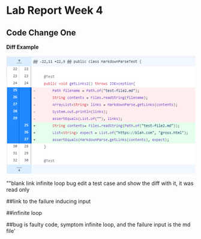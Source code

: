 # Lab Report Week 4

## Code Change One
**Diff Example**

![Diff Image](DiffChange1.PNG)

""blank link infinite loop bug
edit a test case and show the diff with it, it was read only

##link to the failure inducing input

##infinite loop

##bug is faulty code, symptom infinite loop, and the failure input is the md file'
